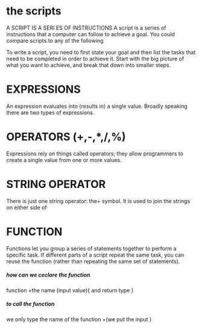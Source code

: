 # the scripts 
A SCRIPT IS A SERI ES OF INSTRUCTIONS
A script is a series of instructions that a computer can follow to achieve a goal.
You could compare scripts to any of the following

To write a script, you need to first state your goal and then list the tasks that need to be completed in
order to achieve it.
Start with the big picture of what you want to achieve, and break that down into smaller steps. 
# EXPRESSIONS
An expression evaluates into (results in) a single value. Broadly speaking
there are two types of expressions. 

# OPERATORS (+,-,*,/,%)
Expressions rely on things called operators; they allow programmers to
create a single value from one or more values. 
# STRING OPERATOR
There is just one string operator: the+ symbol.
It is used to join the strings on either side of 
# FUNCTION 
Functions let you group a series of statements together to perform a
specific task. If different parts of a script repeat the same task, you can
reuse the function (rather than repeating the same set of statements). 

##### how can we ceclare the function 
function +the name (input value){
    and return type
}
##### to call the function
we only type the name of the function +(we put the input )